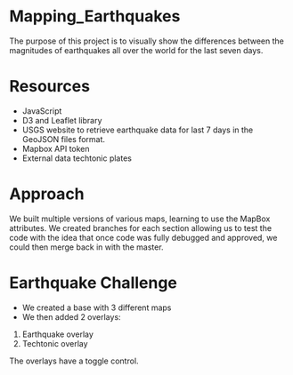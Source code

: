 # Mapping_Earthquakes

The purpose of this project is to visually show the differences between the magnitudes of earthquakes all over the world for the last
seven days.

# Resources
* JavaScript
* D3 and Leaflet library 
* USGS website to retrieve earthquake data for last 7 days in the GeoJSON files format. 
* Mapbox API token
* External data techtonic plates

# Approach
We built multiple versions of various maps, learning to use the MapBox attributes. We created branches for each section allowing us to test the code with the idea that once code was fully debugged and approved, we could then merge back in with the master. 

# Earthquake Challenge
* We created a base with 3 different maps
* We then added 2 overlays:
1) Earthquake overlay
2) Techtonic overlay

The overlays have a toggle control. 




